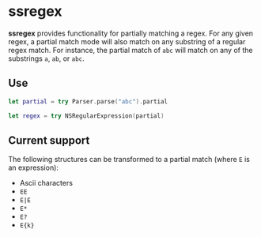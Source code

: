 # ssregex 

**ssregex** provides functionality for partially matching a regex. For any given regex,
a partial match mode will also match on any substring of a regular regex match. For instance,
the partial match of `abc` will match on any of the substrings `a`, `ab`, or `abc`.

## Use

```swift
let partial = try Parser.parse("abc").partial

let regex = try NSRegularExpression(partial)
```

## Current support

The following structures can be transformed to a partial match (where `E` is an expression):

- Ascii characters
- `EE`
- `E|E`
- `E*`
- `E?`
- `E{k}`
